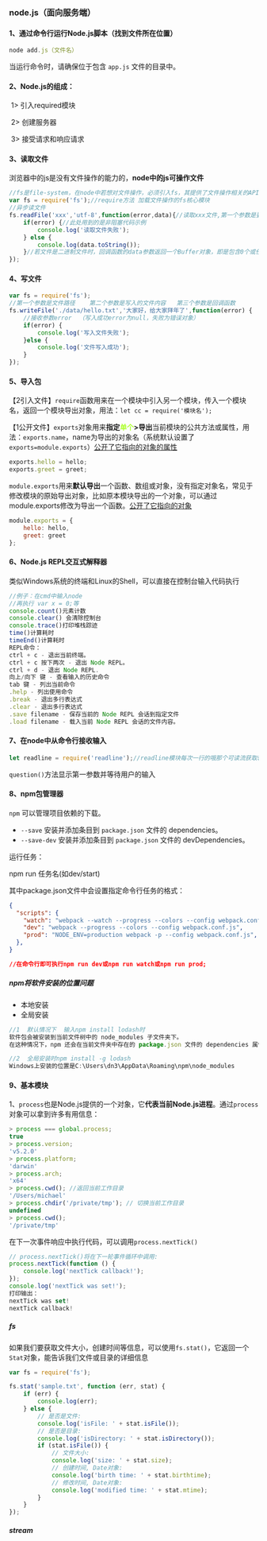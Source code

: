 ### node.js（面向服务端）

#### 1、通过命令行运行Node.js脚本（找到文件所在位置）

```js
node add.js（文件名）
```

当运行命令时，请确保位于包含 `app.js` 文件的目录中。

#### 2、Node.js的组成：

​		1> 引入required模块

​		2> 创建服务器

​		3> 接受请求和响应请求

#### 3、读取文件

​		浏览器中的js是没有文件操作的能力的，**node中的js可操作文件**

```js
//fs是file-system，在node中若想对文件操作，必须引入fs，其提供了文件操作相关的API
var fs = require('fs');//require方法 加载文件操作的fs核心模块
//异步读文件
fs.readFile('xxx','utf-8',function(error,data){//读取xxx文件,第一个参数是要读取的文件路径，第个参数是回调函数。（error若读取成功，error为null，若读取失败error就是错误对象     data若读取成功，data为读取到的对象，若读取失败data就是undefined）
    if(error) {//此处用到的是非阻塞代码示例
        console.log('读取文件失败');
    } else {
        console.log(data.toString());
    }//若文件是二进制文件时，回调函数的data参数返回一个Buffer对象，即是包含0个或任意个字节的数组。
});
```

#### 4、写文件

```js
var fs = require('fs');
//第一个参数是文件路径    第二个参数是写入的文件内容   第三个参数是回调函数
fs.writeFile('./data/hello.txt','大家好，给大家拜年了',function(error) {
    //接收参数error  （写入成功error为null，失败为错误对象）
    if(error) {
        console.log('写入文件失败');
    }else {
        console.log('文件写入成功');
    }
});
```

#### 5、导入包

【2引入文件】`require`函数用来在一个模块中引入另一个模块，传入一个模块名，返回一个模块导出对象，用法：`let cc = require('模块名');`

【1公开文件】`exports`对象用来**指定<font color="greenyellow">单个</font>>导出**当前模块的公共方法或属性，用法：`exports.name`，name为导出的对象名（系统默认设置了`exports=module.exports`）<u>公开了它指向的对象的属性</u>

```js
exports.hello = hello;
exports.greet = greet;
```

`module.exports`用来**默认导出**一个函数、数组或对象，没有指定对象名，常见于修改模块的原始导出对象，比如原本模块导出的一个对象，可以通过module.exports修改为导出一个函数。<u>公开了它指向的对象</u>

```js
module.exports = {
    hello: hello,
    greet: greet
};
```

#### 6、Node.js REPL交互式解释器

​		类似Windows系统的终端和Linux的Shell，可以直接在控制台输入代码执行	

```js
//例子：在cmd中输入node
//再执行 var x = 0;等
console.count()元素计数
console.clear() 会清除控制台
console.trace()打印堆栈踪迹
time()计算耗时
timeEnd()计算耗时
REPL命令：
ctrl + c - 退出当前终端。
ctrl + c 按下两次 - 退出 Node REPL。
ctrl + d - 退出 Node REPL.
向上/向下 键 - 查看输入的历史命令
tab 键 - 列出当前命令
.help - 列出使用命令
.break - 退出多行表达式
.clear - 退出多行表达式
.save filename - 保存当前的 Node REPL 会话到指定文件
.load filename - 载入当前 Node REPL 会话的文件内容。
```

#### 7、在node中从命令行接收输入

```js
let readline = require('readline');//readline模块每次一行的哦那个可读流获取输入
```

`question()`方法显示第一参数并等待用户的输入

#### 8、npm包管理器

`npm` 可以管理项目依赖的下载。

- `--save` 安装并添加条目到 `package.json` 文件的 dependencies。
- `--save-dev` 安装并添加条目到 `package.json` 文件的 devDependencies。

运行任务：

npm run 任务名(如dev/start)

其中package.json文件中会设置指定命令行任务的格式：

```json
{
  "scripts": {
    "watch": "webpack --watch --progress --colors --config webpack.conf.js",
    "dev": "webpack --progress --colors --config webpack.conf.js",
    "prod": "NODE_ENV=production webpack -p --config webpack.conf.js",
  },
}

//在命令行即可执行npm run dev或npm run watch或npm run prod;
```

##### npm将软件安装的位置问题

- 本地安装
- 全局安装

```js
//1  默认情况下  输入npm install lodash时
软件包会被安装到当前文件树中的 node_modules 子文件夹下。
在这种情况下，npm 还会在当前文件夹中存在的 package.json 文件的 dependencies 属性中添加 lodash 条目。

//2  全局安装时npm install -g lodash
Windows上安装的位置是C:\Users\dn3\AppData\Roaming\npm\node_modules
```

#### 9、基本模块

1、`process`也是Node.js提供的一个对象，它**代表当前Node.js进程**。通过`process`对象可以拿到许多有用信息：

```js
> process === global.process;
true
> process.version;
'v5.2.0'
> process.platform;
'darwin'
> process.arch;
'x64'
> process.cwd(); //返回当前工作目录
'/Users/michael'
> process.chdir('/private/tmp'); // 切换当前工作目录
undefined
> process.cwd();
'/private/tmp'
```

在下一次事件响应中执行代码，可以调用`process.nextTick()`

```js
// process.nextTick()将在下一轮事件循环中调用:
process.nextTick(function () {
    console.log('nextTick callback!');
});
console.log('nextTick was set!');
打印输出：
nextTick was set!
nextTick callback!
```

##### fs

如果我们要获取文件大小，创建时间等信息，可以使用`fs.stat()`，它返回一个`Stat`对象，能告诉我们文件或目录的详细信息

```js
var fs = require('fs');

fs.stat('sample.txt', function (err, stat) {
    if (err) {
        console.log(err);
    } else {
        // 是否是文件:
        console.log('isFile: ' + stat.isFile());
        // 是否是目录:
        console.log('isDirectory: ' + stat.isDirectory());
        if (stat.isFile()) {
            // 文件大小:
            console.log('size: ' + stat.size);
            // 创建时间, Date对象:
            console.log('birth time: ' + stat.birthtime);
            // 修改时间, Date对象:
            console.log('modified time: ' + stat.mtime);
        }
    }
});
```

##### stream

